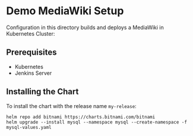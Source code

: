 # Demo MediaWiki Setup

Configuration in this directory builds and deploys a MediaWiki in Kubernetes Cluster:

## Prerequisites

- Kubernetes
- Jenkins Server

## Installing the Chart

To install the chart with the release name `my-release`:

```console
helm repo add bitnami https://charts.bitnami.com/bitnami
helm upgrade --install mysql --namespace mysql --create-namespace -f mysql-values.yaml
```